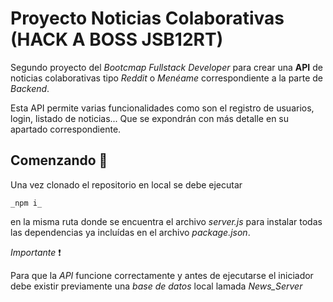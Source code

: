 # Proyecto Noticias Colaborativas (HACK A BOSS JSB12RT)

Segundo proyecto del _Bootcmap Fullstack Developer_ para crear una **API** de noticias colaborativas tipo _Reddit_ o _Menéame_ correspondiente a la parte de _Backend_.

Esta API permite varias funcionalidades como son el registro de usuarios, login, listado de noticias... Que se expondrán con más detalle en su apartado correspondiente.

## Comenzando 🚀

Una vez clonado el repositorio en local se debe ejecutar

```
_npm i_
```

en la misma ruta donde se encuentra el archivo _server.js_ para instalar todas las dependencias ya incluídas en el archivo _package.json_.

_Importante_ ❗

Para que la _API_ funcione correctamente y antes de ejecutarse el iniciador debe existir previamente una _base de datos_ local lamada _*News_Server*_

```

```
